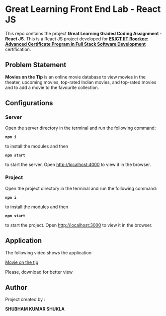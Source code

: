 #  Great Learning Front End Lab - React JS

This repo contains the project **Great Learning Graded Coding Assignment - React JS**. This is a React JS project developed for [**E&ICT IIT Roorkee: Advanced Certificate Program in Full Stack Software Development**](https://www.greatlearning.in/advanced-certification-full-stack-software-development-iit-roorkee) certification.


##  Problem Statement

**Movies on the Tip** is an online movie database to view movies in the theater, upcoming movies, top-rated Indian movies, and top-rated movies and to add a movie to the favourite collection. 


## Configurations

### **Server**
Open the server directory in the terminal and run the following command:

**`npm i`**

to install the modules and then

**`npm start`**

 to start the server. 
 Open [http://localhost:4000](http://localhost:4000) to view it in the browser.

### **Project**
Open the project directory in the terminal and run the following command:

**`npm i`**

to install the modules and then

**`npm start`**

 to start the project. 
 Open [http://localhost:3000](http://localhost:3000) to view it in the browser.

## Application

The following video shows the application

[Movie on the tip](https://drive.google.com/file/d/1yADYhxIkMETS8Xo8rcWc5TUUteAi-lV4/view?usp=sharing)

Please, download for better view





##  Author

Project created by :

**SHUBHAM KUMAR SHUKLA**

